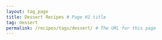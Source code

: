 ```yaml
---
layout: tag_page
title: Dessert Recipes # Page H1 title
tag: dessert
permalink: /recipes/tags/dessert/ # The URL for this page
---
```

